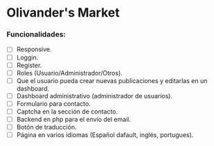 # Olivander's Market

### Funcionalidades:
- [ ] Responsive.
- [ ] Loggin.
- [ ] Register.
- [ ] Roles (Usuario/Administrador/Otros).
- [ ] Que el usuario pueda crear nuevas publicaciones y editarlas en un dashboard.
- [ ] Dashboard administrativo (administrador de usuarios).
- [ ] Formulario para contacto.
- [ ] Captcha en la sección de contacto.
- [ ] Backend en php para el envío del email.
- [ ] Botón de traducción.
- [ ] Página en varios idiomas (Español dafault, inglés, portugues).
